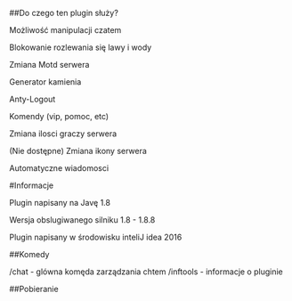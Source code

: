 ##Do czego ten plugin służy?

Możliwość manipulacji czatem

Blokowanie rozlewania się lawy i wody

Zmiana Motd serwera

Generator kamienia

Anty-Logout

Komendy (vip, pomoc, etc)

Zmiana ilosci graczy serwera

(Nie dostępne) Zmiana ikony serwera

Automatyczne wiadomosci

#Informacje

Plugin napisany na Javę 1.8

Wersja obslugiwanego silniku 1.8 - 1.8.8

Plugin napisany w środowisku inteliJ idea 2016

##Komedy

/chat - glówna komęda zarządzania chtem
/inftools - informacje o pluginie

##Pobieranie

